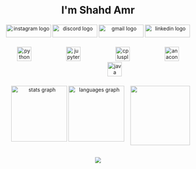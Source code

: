 <h1 align="center">I'm Shahd Amr</h1>

###

<div align="center">
  <img src="https://raw.githubusercontent.com/maurodesouza/profile-readme-generator/master/src/assets/icons/social/instagram/default.svg" width="123" height="35" alt="instagram logo"  />
  <img src="https://raw.githubusercontent.com/maurodesouza/profile-readme-generator/master/src/assets/icons/social/discord/default.svg" width="123" height="35" alt="discord logo"  />
  <img src="https://raw.githubusercontent.com/maurodesouza/profile-readme-generator/master/src/assets/icons/social/gmail/default.svg" width="123" height="35" alt="gmail logo"  />
  <img src="https://raw.githubusercontent.com/maurodesouza/profile-readme-generator/master/src/assets/icons/social/linkedin/default.svg" width="123" height="35" alt="linkedin logo"  />
</div>

###

<div align="center">
  <img src="https://cdn.jsdelivr.net/gh/devicons/devicon/icons/python/python-original.svg" height="39" alt="python logo"  />
  <img width="88" />
  <img src="https://cdn.jsdelivr.net/gh/devicons/devicon/icons/jupyter/jupyter-original.svg" height="39" alt="jupyter logo"  />
  <img width="88" />
  <img src="https://cdn.jsdelivr.net/gh/devicons/devicon/icons/cplusplus/cplusplus-original.svg" height="39" alt="cplusplus logo"  />
  <img width="88" />
  <img src="https://cdn.jsdelivr.net/gh/devicons/devicon/icons/anaconda/anaconda-original.svg" height="39" alt="anaconda logo"  />
  <img width="88" />
  <img src="https://cdn.jsdelivr.net/gh/devicons/devicon/icons/java/java-original.svg" height="39" alt="java logo"  />
</div>

###

<img align="right" height="163" src="https://media.giphy.com/media/v1.Y2lkPTc5MGI3NjExbWdoOXhxbWRiODAxZmxtam1iY2N0Zms2YXVqZ3NuNHJpNXp0bjdvOCZlcD12MV9naWZzX3NlYXJjaCZjdD1n/u0OMQgZxRhzyqRKIi8/giphy.gif"  />

###

<div align="center">
  <img src="https://github-readme-stats.vercel.app/api?username=shhhahd&hide_title=false&hide_rank=false&show_icons=true&include_all_commits=true&count_private=true&disable_animations=false&theme=dracula&locale=en&hide_border=false" height="153" alt="stats graph"  />
  <img src="https://github-readme-stats.vercel.app/api/top-langs?username=shhhahd&locale=en&hide_title=false&layout=compact&card_width=320&langs_count=5&theme=dracula&hide_border=false" height="153" alt="languages graph"  />
</div>

###

<br clear="both">

<div align="center">
  <img src="https://profile-counter.glitch.me/shhhahd/count.svg?"  />
</div>

###

